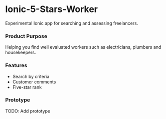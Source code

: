 # Ionic-5-Stars-Worker

Experimental Ionic app for searching and assessing freelancers.

### Product Purpose

Helping you find well evaluated workers such as electricians, plumbers and housekeepers.

### Features

* Search by criteria
* Customer comments
* Five-star rank

### Prototype

TODO: Add prototype
